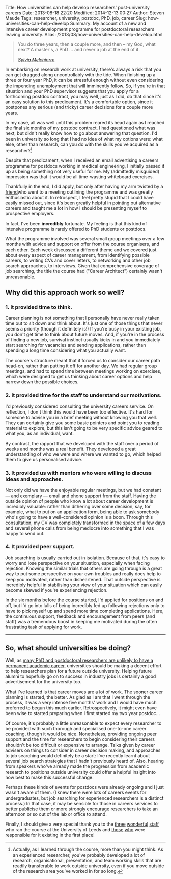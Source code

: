 Title: How universities can help develop researchers' post-university careers
Date: 2013-08-18 22:20
Modified: 2014-12-13 00:27
Author: Steven Maude
Tags: researcher, university, postdoc, PhD, job, career
Slug: how-universities-can-help-develop
Summary: My account of a new and intensive career development programme for postdoctoral researchers leaving university.
Alias: /2013/08/how-universities-can-help-develop.html

<blockquote>
  <p>You do three years, then a couple
  more, and then – my God, what next? A master's, a PhD &hellip; and never a
  job at the end of it.</p>
  <cite><a href="http://www.guardian.co.uk/world/2013/jul/01/jobless-europe-young-qualified">Sylvia Melchiorre</a></cite>
</blockquote>

In embarking on research work at university, there's always a risk that
you can get dragged along uncontrollably with the tide. When finishing
up a three or four year PhD, it can be stressful enough without even
considering the impending unemployment that will imminently follow. So,
if you're in that situation and your PhD supervisor suggests that you
apply for a forthcoming postdoc contract, you may well, just as I did,
do that since it's an easy solution to this predicament. It's a
comfortable option, since it postpones any serious (and tricky) career
decisions for a couple more years.

In my case, all was well until this problem reared its head again as I
reached the final six months of my postdoc contract. I had questioned
what was next, but didn't really know how to go about answering that
question. I'd been in university so long that I had no idea of what my
options were: what else, other than research, can you do with the skills
you've acquired as a researcher?[^1]

Despite that predicament, when I received an email advertising a careers
programme for postdocs working in medical engineering, I initially
passed it up as being something not very useful for me. My (admittedly
misguided) impression was that it would be all time-wasting whiteboard
exercises.

Thankfully in the end, I did apply, but only after having my arm twisted
by a [friend](https://twitter.com/Dr_D_Miles)who went to a meeting
outlining the programme and was greatly enthusiastic about it. In
retrospect, I feel pretty stupid that I could have easily missed out,
since it's been greatly helpful in pointing out alternative careers and
taught me a lot in how I should be presenting myself to prospective
employers.

In fact, I've been **incredibly** fortunate. My feeling is that this kind
of intensive programme is rarely offered to PhD students or postdocs.

What the programme involved was several small group meetings over a few
months with advice and support on offer from the course organisers, and
each other. Each week discussed a different theme and we covered just
about every aspect of career management, from identifying possible
careers, to writing CVs and cover letters, to networking and other job
search approaches, to interviews. Given that comprehensive coverage of
job searching, the title the course had ("Career Architect") certainly
wasn't unreasonable.

## Why did this approach work so well?

### 1. It provided time to think.

Career planning is not something that I personally have never really
taken time out to sit down and think about. It's just one of those
things that never seems a priority (though it definitely is!) If you're
busy in your existing job, you don't get time to think about future
moves. And, if you're in the process of finding a new job, survival
instinct usually kicks in and you immediately start searching for
vacancies and sending applications, rather than spending a long time
considering what you actually want.

The course's structure meant that it forced us to consider our career
path head-on, rather than putting it off for another day. We had regular
group meetings, and had to spend time between meetings working on
exercises, which were designed to get us thinking about career options
and help narrow down the possible choices.

### 2. It provided time for the staff to understand our motivations.

I'd previously considered consulting the university careers service. On
reflection, I don't think this would have been too effective. It's hard
for someone to advise you in a brief meeting without knowing you that
well. They can certainly give you some basic pointers and point you to
reading material to explore, but this isn't going to be very specific
advice geared to what you, as an individual, want.

By contrast, the rapport that we developed with the staff over a period
of weeks and months was a real benefit. They developed a great
understanding of who we were and where we wanted to go, which helped
them to give us personalised advice.

### 3. It provided us with mentors who were willing to discuss ideas and approaches.

Not only did we have the enjoyable regular meetings, but we had constant
— and exemplary — email and phone support from the staff. Having the
outside opinion of people who know a lot about career development is
incredibly valuable: rather than dithering over some decision, say, for
example, what to put on an application form, being able to ask somebody
who's going to have a well-considered opinion is a boon. Through this
consultation, my CV was completely transformed in the space of a few
days and several phone calls from being mediocre into something that I
was happy to send out.

### 4. It provided peer support.

Job searching is usually carried out in isolation. Because of that, it's
easy to worry and lose perspective on your situation, especially when
facing rejection. Knowing the similar trials that others are going
through is a great way to put some perspective on your own troubles and
really does help to keep you motivated, rather than disheartened. That
outside perspective is incredibly helpful in stabilising your view of
your situation which can easily become skewed if you're experiencing
rejection.

In the six months before the course started, I'd applied for positions
on and off, but I'd go into lulls of being incredibly fed up following
rejections only to have to pick myself up and spend more time completing
applications. Here, the continuous support, feedback and encouragement
from peers (and staff) was a tremendous boost in keeping me motivated
during the often frustrating task of applying for work.

* * * * *

## So, what should universities be doing?

Well, as [many PhD and postdoctoral
researchers are unlikely to have a permanent academic
career](http://www.economist.com/node/17723223), universities should be
making a decent effort to help researchers plan for a future outside
university. Helping future alumni to hopefully go on to success in
industry jobs is certainly a good advertisement for the university
too.

What I've learned is that career moves are a lot of work. The sooner
career planning is started, the better. As glad as I am that I went
through the process, it was a very intense five months' work and I would
have much preferred to begun this much earlier. Retrospectively, it
might even have been wise to started preparing when I first started my
two year postdoc…

Of course, it's probably a little unreasonable to expect every
researcher to be provided with such thorough and specialised one-to-one
career coaching, though it would be nice. Nonetheless, providing ongoing
peer support and the time for researchers to begin considering their
careers shouldn't be too difficult or expensive to arrange. Talks given
by career advisers on things to consider in career decision making, and
approaches to job searching would definitely be a start: I've recently
learnt about several job search strategies that I hadn't previously
heard of. Also, hearing from speakers who've already made the
progression from academic research to positions outside university could
offer a helpful insight into how best to make this successful change.

Perhaps these kinds of events for postdocs were already ongoing and I
just wasn't aware of them. (I knew there were lots of careers events for
undergraduates, but job searching for experienced researchers is a
distinct process.) In that case, it may be sensible for those in careers
services to better publicise them or more strongly encourage researchers
to take an afternoon or so out of the lab or office to attend.

Finally, I should give a very special thank you to the
[three](http://www.sddu.leeds.ac.uk/sddu-patricia-gray.html)
[wonderful](https://twitter.com/Penny_Foster1)
[staff](https://twitter.com/RuthWinden) who ran the course at the
University of Leeds and
[those](http://www.imbe.leeds.ac.uk/people/imbe/staff/j.fisher)
[who](http://www.imbe.leeds.ac.uk/people/imbe/staff/j.e.dixon-hardy)
were responsible for it existing in the first place!

[^1]: Actually, as I learned
through the course, more than you might think. As an experienced
researcher, you've probably developed a lot of research, organisational,
presentation, and team working skills that are readily transferable to
work outside university, even if you move outside of the research area
you've worked in for so long.
